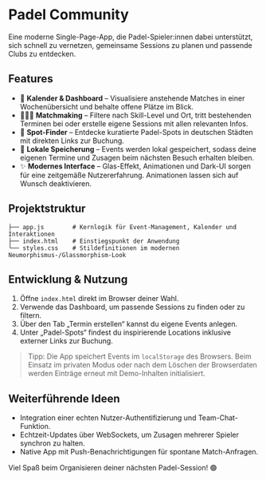 # Padel Community

Eine moderne Single-Page-App, die Padel-Spieler:innen dabei unterstützt, sich
schnell zu vernetzen, gemeinsame Sessions zu planen und passende Clubs zu
entdecken.

## Features

- 📅 **Kalender & Dashboard** – Visualisiere anstehende Matches in einer
  Wochenübersicht und behalte offene Plätze im Blick.
- 🧑‍🤝‍🧑 **Matchmaking** – Filtere nach Skill-Level und Ort, tritt bestehenden
  Terminen bei oder erstelle eigene Sessions mit allen relevanten Infos.
- 📍 **Spot-Finder** – Entdecke kuratierte Padel-Spots in deutschen Städten mit
  direkten Links zur Buchung.
- 🧠 **Lokale Speicherung** – Events werden lokal gespeichert, sodass deine
  eigenen Termine und Zusagen beim nächsten Besuch erhalten bleiben.
- ✨ **Modernes Interface** – Glas-Effekt, Animationen und Dark-UI sorgen für
  eine zeitgemäße Nutzererfahrung. Animationen lassen sich auf Wunsch
  deaktivieren.

## Projektstruktur

```
├── app.js        # Kernlogik für Event-Management, Kalender und Interaktionen
├── index.html    # Einstiegspunkt der Anwendung
└── styles.css    # Stildefinitionen im modernen Neumorphismus-/Glassmorphism-Look
```

## Entwicklung & Nutzung

1. Öffne `index.html` direkt im Browser deiner Wahl.
2. Verwende das Dashboard, um passende Sessions zu finden oder zu filtern.
3. Über den Tab „Termin erstellen“ kannst du eigene Events anlegen.
4. Unter „Padel-Spots“ findest du inspirierende Locations inklusive externer
   Links zur Buchung.

> Tipp: Die App speichert Events im `localStorage` des Browsers. Beim Einsatz im
> privaten Modus oder nach dem Löschen der Browserdaten werden Einträge erneut
> mit Demo-Inhalten initialisiert.

## Weiterführende Ideen

- Integration einer echten Nutzer-Authentifizierung und Team-Chat-Funktion.
- Echtzeit-Updates über WebSockets, um Zusagen mehrerer Spieler synchron zu
  halten.
- Native App mit Push-Benachrichtigungen für spontane Match-Anfragen.

Viel Spaß beim Organisieren deiner nächsten Padel-Session! 🟢
